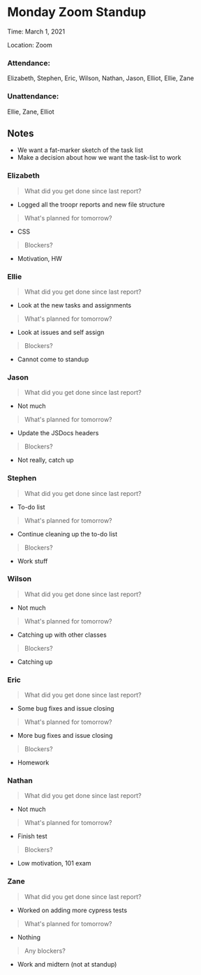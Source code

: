 # Monday Zoom Standup
Time: March 1, 2021 

Location: Zoom

### Attendance:

Elizabeth, Stephen, Eric, Wilson, Nathan, Jason, Elliot, Ellie, Zane

### Unattendance:

Ellie, Zane, Elliot


## Notes
- We want a fat-marker sketch of the task list
- Make a decision about how we want the task-list to work
  
### Elizabeth
> What did you get done since last report?
- Logged all the troopr reports and new file structure
> What's planned for tomorrow?
- CSS
> Blockers?
- Motivation, HW

### Ellie
> What did you get done since last report?
- Look at the new tasks and assignments
> What's planned for tomorrow?
- Look at issues and self assign
> Blockers?
- Cannot come to standup

### Jason
> What did you get done since last report?
- Not much
> What's planned for tomorrow?
- Update the JSDocs headers
> Blockers?
- Not really, catch up 

### Stephen
> What did you get done since last report?
- To-do list
> What's planned for tomorrow?
- Continue cleaning up the to-do list
> Blockers?
- Work stuff

### Wilson
> What did you get done since last report?
- Not much
> What's planned for tomorrow?
- Catching up with other classes
> Blockers?
- Catching up 

### Eric
> What did you get done since last report?
- Some bug fixes and issue closing
> What's planned for tomorrow?
- More bug fixes and issue closing
> Blockers?
- Homework

### Nathan
> What did you get done since last report?
- Not much
> What's planned for tomorrow?
- Finish test
> Blockers?
- Low motivation, 101 exam

### Zane
> What did you get done since last report?
- Worked on adding more cypress tests
> What's planned for tomorrow?
- Nothing
> Any blockers?
- Work and midtern (not at standup)
